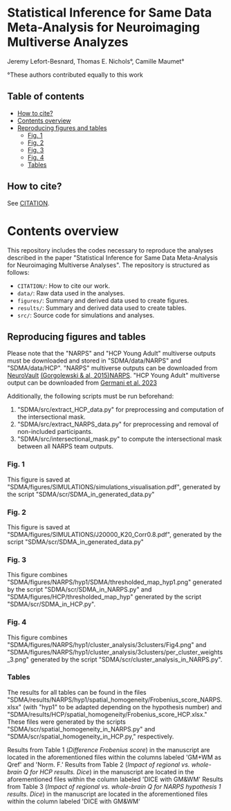 
# Statistical Inference for Same Data Meta-Analysis for Neuroimaging Multiverse Analyzes

Jeremy Lefort-Besnard, Thomas E. Nichols°, Camille Maumet°

°These authors contributed equally to this work

## Table of contents
   * [How to cite?](#how-to-cite)
   * [Contents overview](#contents-overview)
   * [Reproducing figures and tables](#reproducing-figures-and-tables)
      * [Fig. 1](#fig-1)
      * [Fig. 2](#fig-2)
      * [Fig. 3](#fig-3)
      * [Fig. 4](#fig-4)
      * [Tables](#tables)

## How to cite?

See [CITATION](CITATION).

# Contents overview

This repository includes the codes necessary to reproduce the analyses described in the paper "Statistical Inference for Same Data Meta-Analysis for Neuroimaging Multiverse Analyses". The repository is structured as follows:
- `CITATION/`: How to cite our work.
- `data/`: Raw data used in the analyses.
- `figures/`: Summary and derived data used to create figures.
- `results/`: Summary and derived data used to create tables.
- `src/`: Source code for simulations and analyses.

## Reproducing figures and tables

Please note that the "NARPS" and "HCP Young Adult" multiverse outputs must be downloaded and stored in "SDMA/data/NARPS" and "SDMA/data/HCP".
"NARPS" multiverse outputs can be downloaded from [NeuroVault](https://www.neurovault.org) [(Gorgolewski & al, 2015)](https://www.frontiersin.org/articles/10.3389/fninf.2015.00008/full)[NARPS](https://github.com/poldrack/narps/tree/master/ImageAnalyses).
"HCP Young Adult" multiverse output can be downloaded from [Germani et al. 2023](https://arxiv.org/pdf/2312.14493)

Additionally, the following scripts must be run beforehand:

1. "SDMA/src/extract_HCP_data.py" for preprocessing and computation of the intersectional mask.
2. "SDMA/src/extract_NARPS_data.py" for preprocessing and removal of non-included participants.
3. "SDMA/src/intersectional_mask.py" to compute the intersectional mask between all NARPS team outputs.

### Fig. 1
This figure is saved at "SDMA/figures/SIMULATIONS/simulations_visualisation.pdf", generated by the script "SDMA/scr/SDMA_in_generated_data.py"

### Fig. 2
This figure is saved at "SDMA/figures/SIMULATIONS/J20000_K20_Corr0.8.pdf", generated by the script "SDMA/scr/SDMA_in_generated_data.py"

### Fig. 3
This figure combines "SDMA/figures/NARPS/hyp1/SDMA/thresholded_map_hyp1.png" generated by the script "SDMA/scr/SDMA_in_NARPS.py" and "SDMA/figures/HCP/thresholded_map_hyp" generated by the script "SDMA/scr/SDMA_in_HCP.py".

### Fig. 4
This figure combines "SDMA/figures/NARPS/hyp1/cluster_analysis/3clusters/Fig4.png" and "SDMA/figures/NARPS/hyp1/cluster_analysis/3clusters/per_cluster_weights_3.png" generated by the script "SDMA/scr/cluster_analysis_in_NARPS.py".

### Tables
The results for all tables can be found in the files "SDMA/results/NARPS/hyp1/spatial_homogeneity/Frobenius_score_NARPS.xlsx" (with "hyp1" to be adapted depending on the hypothesis number) and "SDMA/results/HCP/spatial_homogeneity/Frobenius_score_HCP.xlsx." These files were generated by the scripts "SDMA/scr/spatial_homogeneity_in_NARPS.py" and "SDMA/scr/spatial_homogeneity_in_HCP.py," respectively.

Results from Table 1 (*Difference Frobenius score*) in the manuscript are located in the aforementioned files within the columns labeled 'GM+WM as Qref' and 'Norm. F.'
Results from Table 2 (*Impact of regional vs. whole-brain Q for HCP results. Dice*) in the manuscript are located in the aforementioned files within the column labeled 'DICE with GM&WM'
Results from Table 3 (*Impact of regional vs. whole-brain Q for NARPS hypothesis 1 results. Dice*) in the manuscript are located in the aforementioned files within the column labeled 'DICE with GM&WM'

